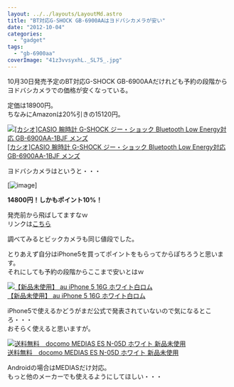 ```yaml
---
layout: ../../layouts/LayoutMd.astro
title: "BT対応G-SHOCK GB-6900AAはヨドバシカメラが安い"
date: "2012-10-04"
categories: 
  - "gadget"
tags: 
  - "gb-6900aa"
coverImage: "41z3vvsyxhL._SL75_.jpg"
---
```


10月30日発売予定のBT対応G-SHOCK GB-6900AAだけれども予約の段階からヨドバシカメラでの価格が安くなっている。

定価は18900円。  
ちなみにAmazonは20%引きの15120円。

[![[カシオ]CASIO 腕時計 G-SHOCK ジー・ショック Bluetooth Low Energy対応   GB-6900AA-1BJF メンズ](/wp/images/41z3vvsyxhL._SL75_.jpg)  
\[カシオ\]CASIO 腕時計 G-SHOCK ジー・ショック Bluetooth Low Energy対応 GB-6900AA-1BJF メンズ  
](https://www.amazon.co.jp/exec/obidos/ASIN/B009ELZ92A/mizuka123-22/ref=nosim)

ヨドバシカメラはというと・・・

[![image](/wp/images/image_thumb.png "image")]

**14800円！しかもポイント10%！**

発売前から飛ばしてますなｗ  
リンクは[こちら](http://www.yodobashi.com/%E3%82%AB%E3%82%B7%E3%82%AA-GB-6900AA-1BJF-G-SHOCK-Bluetooth-Low-Energy%E5%AF%BE%E5%BF%9C-%E3%83%96%E3%83%A9%E3%83%83%E3%82%AF/pd/100000001001619306/)

調べてみるとビックカメラも同じ値段でした。

とりあえず自分はiPhone5を買ってポイントをもらってからぽちろうと思います。  
それにしても予約の段階からここまで安いとはｗ

[![【新品未使用】 au iPhone 5 16G ホワイト白ロム](/wp/images/31Ax0vmAChL._SL75_.jpg)  
【新品未使用】 au iPhone 5 16G ホワイト白ロム  
](https://www.amazon.co.jp/exec/obidos/ASIN/B009EPILNK/mizuka123-22/ref=nosim)

iPhone5で使えるかどうがまだ公式で発表されていないので気になるところ・・・  
おそらく使えると思いますが。

[![送料無料　docomo MEDIAS ES N-05D ホワイト 新品未使用](/wp/images/41hx%2BrIpXBL._SL75_.jpg)  
送料無料　docomo MEDIAS ES N-05D ホワイト 新品未使用  
](https://www.amazon.co.jp/exec/obidos/ASIN/B007RONURC/mizuka123-22/ref=nosim)

Androidの場合はMEDIASだけ対応。  
もっと他のメーカーでも使えるようにしてほしい・・・
